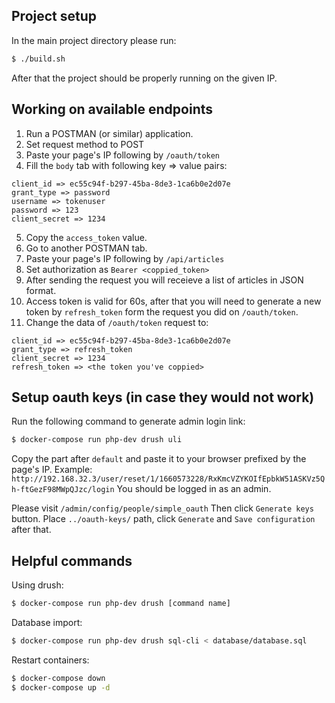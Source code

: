 ## Project setup ##
In the main project directory please run:
```sh
$ ./build.sh
```
After that the project should be properly running on the given IP.

## Working on available endpoints ##
1. Run a POSTMAN (or similar) application.
2. Set request method to POST
3. Paste your page's IP following by `/oauth/token`
4. Fill the `body` tab with following key => value pairs:
```text
client_id => ec55c94f-b297-45ba-8de3-1ca6b0e2d07e
grant_type => password
username => tokenuser
password => 123
client_secret => 1234
```
5. Copy the `access_token` value.
6. Go to another POSTMAN tab.
7.  Paste your page's IP following by `/api/articles`
8. Set authorization as `Bearer <coppied_token>`
9. After sending the request you will receieve a list of articles in JSON format.
10. Access token is valid for 60s, after that you will need to generate a new token by `refresh_token` form the request you did on `/oauth/token`.
11. Change the data of `/oauth/token` request to:
```text
client_id => ec55c94f-b297-45ba-8de3-1ca6b0e2d07e
grant_type => refresh_token
client_secret => 1234
refresh_token => <the token you've coppied>
```

## Setup oauth keys (in case they would not work) ##
Run the following command to generate admin login link:
```sh
$ docker-compose run php-dev drush uli
```
Copy the part after `default` and paste it to your browser prefixed by the page's IP.
Example:
`http://192.168.32.3/user/reset/1/1660573228/RxKmcVZYKOIfEpbkW51ASKVz5Qh-ftGezF98MWpQJzc/login`
You should be logged in as an admin.

Please visit
`/admin/config/people/simple_oauth`
Then click `Generate keys` button.
Place `../oauth-keys/` path, click `Generate` and `Save configuration` after that.


## Helpful commands ##
Using drush:
```sh
$ docker-compose run php-dev drush [command name]
```
Database import:
```sh
$ docker-compose run php-dev drush sql-cli < database/database.sql
```
Restart containers:
```sh
$ docker-compose down
$ docker-compose up -d
```

